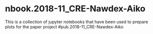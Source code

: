 # nbook.2018-11_CRE-Nawdex-Aiko

This is a collection of jupyter notebooks that have been used to prepare plots for the paper project #pub.2018-11_CRE-Nawdex-Aiko